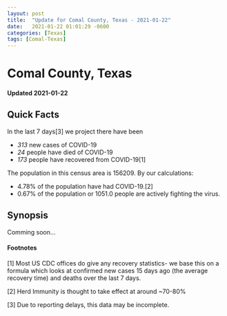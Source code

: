 ```yaml
---
layout: post
title:  "Update for Comal County, Texas - 2021-01-22"
date:   2021-01-22 01:01:29 -0600
categories: [Texas]
tags: [Comal-Texas]
---
```


# Comal County, Texas
#### Updated 2021-01-22

## Quick Facts

In the last 7 days[3] we project there have been
- *313* new cases of COVID-19
- *24* people have died of COVID-19
- *173* people have recovered from COVID-19[1]

The population in this census area is 156209. By our calculations:
- 4.78% of the population have had COVID-19.[2]
- 0.67% of the population or 1051.0 people are actively fighting the virus.

## Synopsis

Comming soon...


#### Footnotes

[1] Most US CDC offices do give any recovery statistics- we base this on a formula which looks at confirmed new cases
15 days ago (the average recovery time) and deaths over the last 7 days.

[2] Herd Immunity is thought to take effect at around ~70-80%

[3] Due to reporting delays, this data may be incomplete.
 
    